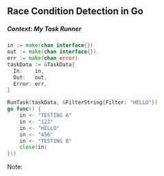 ## Race Condition Detection in Go

##### Context: My Task Runner

```Go
in := make(chan interface{})
out := make(chan interface{})
err := make(chan error)
taskData := &TaskData{
  In:    in,
  Out:   out,
  Error: err,
}

RunTask(taskData, &FilterString{Filter: "HELLO"})
go func() {
	in <- "TESTING A"
	in <- "123"
	in <- "HELLO"
	in <- "456"
	in <- "TESTING B"
	close(in)
}()
```

Note: 
